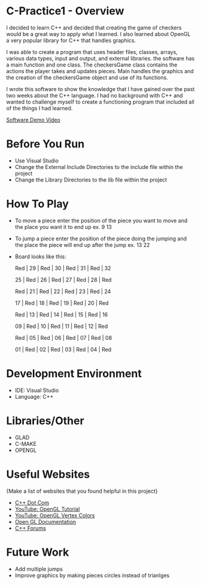 # C-Practice1 - Overview

I decided to learn C++ and decided that creating the game of checkers would be a great way to apply what I learned.
I also learned about OpenGL a very popular library for C++ that handles graphics.

I was able to create a program that uses header files, classes, arrays, various data types, input and output, and external libraries. 
the software has a main function and one class. The checkersGame class contains the actions the player takes and updates pieces.
Main handles the graphics and the creation of the checkersGame object and use of its functions.


I wrote this software to show the knowledge that I have gained over the past two weeks about the C++ language.
I had no background with C++ and wanted to challenge myself to create a functioning program that included all of the things I had learned.


[Software Demo Video](https://youtu.be/KcLQVzRJTmw)

# Before You Run
* Use Visual Studio
* Change the External Include Directories to the include file within the project
* Change the Library Directories to the lib file within the project

# How To Play
* To move a piece enter the position of the piece you want to move and the place you want it to end up ex. 9 13
* To jump a piece enter the position of the piece doing the jumping and the place the piece will end up after the jump ex. 13 22
* Board looks like this:

  Red  |  29   |  Red  |  30   |  Red  |  31   |  Red  |  32
  

   25  |  Red  |  26   |  Red  |   27  |  Red  |  28   |  Red  
  

  Red  |  21   |  Red  |  22   |  Red  |  23   |  Red  |  24
 

  17   |  Red  |  18   |  Red  |  19   |  Red  |   20  |  Red  
 

  Red  |  13   |  Red  |  14   |  Red  |  15   |  Red  |  16


   09  |  Red  |   10  |  Red  |   11  |  Red  |   12  |  Red  


  Red  |  05   |  Red  |   06  |  Red  |   07  |  Red  |   08
  

  01   |  Red  |  02   |  Red  |  03   |  Red  |  04   |  Red  
  




# Development Environment

* IDE: Visual Studio
* Language: C++
# Libraries/Other
* GLAD
* C-MAKE
* OPENGL

# Useful Websites

{Make a list of websites that you found helpful in this project}
* [C++ Dot Com](https://www.cplusplus.com/)
* [YouTube: OpenGL Tutorial](https://www.youtube.com/watch?v=45MIykWJ-C4)
* [YouTube: OpenGL Vertex Colors](https://www.youtube.com/watch?v=-59ko_blmnY)
* [Open GL Documentation](https://www.khronos.org/opengl/)
* [C++ Forums](http://www.cplusplus.com/forum/beginner/170685/)

# Future Work

* Add multiple jumps
* Improve graphics by making pieces circles instead of trianlges

